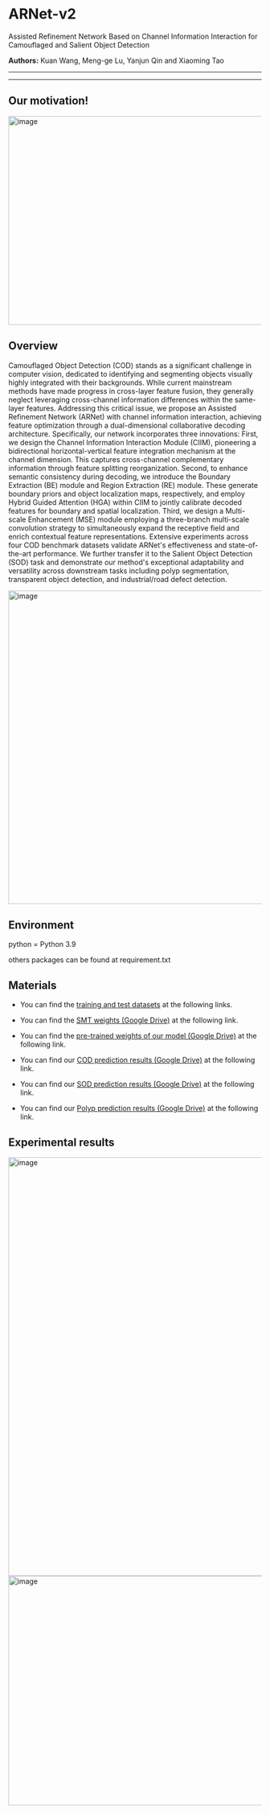 # ARNet-v2
Assisted Refinement Network Based on Channel Information Interaction for Camouflaged and Salient Object Detection


**Authors:** Kuan Wang, Meng-ge Lu, Yanjun Qin and Xiaoming Tao

------
------
## Our motivation!

<img width="1171" height="415" alt="image" src="https://github.com/user-attachments/assets/8b92f28d-2bfe-45a4-a249-e89eb1c63b1f" />

## Overview

Camouflaged Object Detection (COD) stands as a significant challenge in computer vision, dedicated to identifying and segmenting objects visually highly integrated with their backgrounds. While current mainstream methods have made progress in cross-layer feature fusion, they generally neglect leveraging cross-channel information differences within the same-layer features. Addressing this critical issue, we propose an Assisted Refinement Network (ARNet) with channel information interaction, achieving feature optimization through a dual-dimensional collaborative decoding architecture. Specifically, our network incorporates three innovations: First, we design the Channel Information Interaction Module (CIIM), pioneering a bidirectional horizontal-vertical feature integration mechanism at the channel dimension. This captures cross-channel complementary information through feature splitting reorganization. Second, to enhance semantic consistency during decoding, we introduce the Boundary Extraction (BE) module and Region Extraction (RE) module. These generate boundary priors and object localization maps, respectively, and employ Hybrid Guided Attention (HGA) within CIIM to jointly calibrate decoded features for boundary and spatial localization. Third, we design a Multi-scale Enhancement (MSE) module employing a three-branch multi-scale convolution strategy to simultaneously expand the receptive field and enrich contextual feature representations. Extensive experiments across four COD benchmark datasets validate ARNet's effectiveness and state-of-the-art performance. We further transfer it to the Salient Object Detection (SOD) task and demonstrate our method's exceptional adaptability and versatility across downstream tasks including polyp segmentation, transparent object detection, and industrial/road defect detection.

<img width="1166" height="623" alt="image" src="https://github.com/user-attachments/assets/39a22bb7-f7ed-4a07-a239-2173d3482d99" />

## Environment
python = Python 3.9

others packages can be found at requirement.txt

## Materials
  + You can find the [training and test datasets](https://github.com/DengPingFan/SINet/) at the following links.

  + You can find the [SMT weights (Google Drive)](https://drive.google.com/file/d/1F8E_Ca6nvusNjp0SqWBVyImWsUSMTSN1/view?usp=sharing) at the following link.  

  + You can find the [pre-trained weights of our model (Google Drive)](https://drive.google.com/file/d/18xlY7ZtTwPk7MCdYnGMIpj1hafc0GZBq/view?usp=sharing) at the following link.  

  + You can find our [COD prediction results (Google Drive)](https://drive.google.com/file/d/1mLujes7kTj_6BZrdvfTEGhk4EzN6dttR/view?usp=sharing) at the following link.  

  + You can find our [SOD prediction results (Google Drive)](https://drive.google.com/file/d/1yM52z75vYh058-c00wG7dfgtd8-2oVpL/view?usp=sharing) at the following link.  

  + You can find our [Polyp prediction results (Google Drive)](https://drive.google.com/file/d/1jY4_BzgSZzjrtztGtZt9_PEIqJaFfO0L/view?usp=sharing) at the following link.

## Experimental results

<img width="1175" height="832" alt="image" src="https://github.com/user-attachments/assets/7cf0b2b0-72d9-4c37-afbb-2d33293f8845" />

<img width="1174" height="456" alt="image" src="https://github.com/user-attachments/assets/fa41ad1d-ec99-4160-9b80-018a60c68035" />


